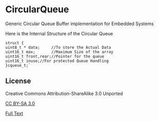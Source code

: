 CircularQueue
=============

Generic Circular Queue Buffer implementation for Embedded Systems

Here is the Internal Structure of the Circular Queue

    struct {
	uint8_t * data; 	//To store the Actual Data
	uint16_t max;   	//Maximum Size of the array
	uint16_t front,rear;//Pointer for the queue
	uint16_t inuse;//For protected Queue Handling
    }cqueue_t;`
    

License
--------
Creative Commons Attribution-ShareAlike 3.0 Unported

[CC BY-SA 3.0](http://creativecommons.org/licenses/by-sa/3.0/)

[Full Text](http://creativecommons.org/licenses/by-sa/3.0/legalcode)